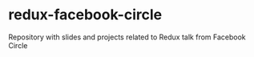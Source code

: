 # redux-facebook-circle
Repository with slides and projects related to Redux talk from Facebook Circle
